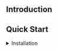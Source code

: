 
## Introduction

## Quick Start

<details>
<summary>Installation</summary>

Step1. Install libraries

Install Anaconda
Install Python==3.8
If you have an NVIDIA GPU with more than 6GB of video memory, you can configure an additional GPU environment to use GPU reasoning. To do this, a Linux installation (Ubuntu 18.04) is required.

CPU reasoning is less efficient and may not be smooth and responsive.
This project was tested on an RTX3080Ti.

```shell
cd YOLOX 
python3 setup.py develop
cd .. (back to project root）
pip install -r requirement.txt
```

<details>
<summary>Demo</summary>

```shell
python demo.py webcam -n yolox-s -c pretrained/yolox_s.pth --conf 0.25 --nms 0.45 --tsize 640
```



